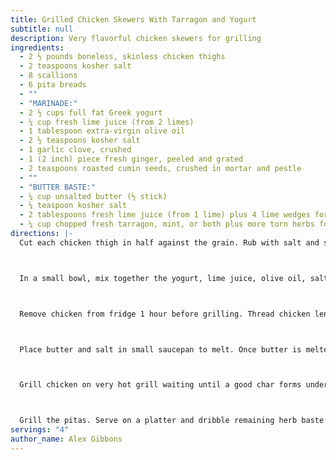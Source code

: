 ```yaml
---
title: Grilled Chicken Skewers With Tarragon and Yogurt
subtitle: null
description: Very flavorful chicken skewers for grilling
ingredients:
  - 2 ½ pounds boneless, skinless chicken thighs
  - 2 teaspoons kosher salt
  - 8 scallions
  - 6 pita breads
  - ""
  - "MARINADE:"
  - 2 ½ cups full fat Greek yogurt
  - ¼ cup fresh lime juice (from 2 limes)
  - 1 tablespoon extra-virgin olive oil
  - 2 ½ teaspoons kosher salt
  - 1 garlic clove, crushed
  - 1 (2 inch) piece fresh ginger, peeled and grated
  - 2 teaspoons roasted cumin seeds, crushed in mortar and pestle
  - ""
  - "BUTTER BASTE:"
  - ¼ cup unsalted butter (½ stick)
  - ¼ teaspoon kosher salt
  - 2 tablespoons fresh lime juice (from 1 lime) plus 4 lime wedges for serving
  - ¼ cup chopped fresh tarragon, mint, or both plus more torn herbs for serving
directions: |-
  Cut each chicken thigh in half against the grain. Rub with salt and set aside.



  In a small bowl, mix together the yogurt, lime juice, olive oil, salt, and garlic. Reserve and refrigerate 1 cup marinade for serving. Add chicken to remaining marinade along with ginger and cumin. Refrigerate for 1 to 48 hours.



  Remove chicken from fridge 1 hour before grilling. Thread chicken lengthwise onto skewers then smear with remaining marinade.



  Place butter and salt in small saucepan to melt. Once butter is melted, add lime juice and chopped herbs. Keep warm.



  Grill chicken on very hot grill waiting until a good char forms underneath before turning. Baste chicken with butter baste after turning. Put scallions on grill and turn occasionally until tender.



  Grill the pitas. Serve on a platter and dribble remaining herb baste and marinade on top.
servings: "4"
author_name: Alex Gibbons
---
```


